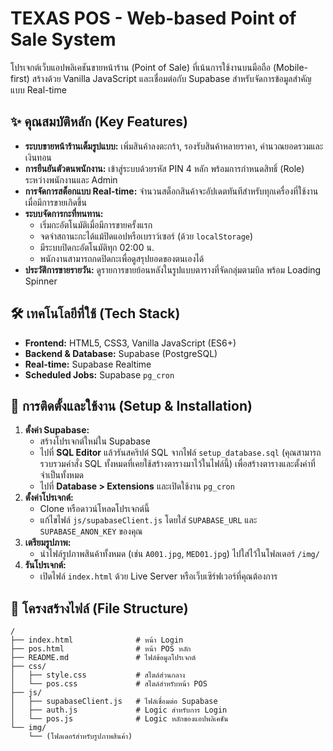 # TEXAS POS - Web-based Point of Sale System
 
โปรเจกต์เว็บแอปพลิเคชันขายหน้าร้าน (Point of Sale) ที่เน้นการใช้งานบนมือถือ (Mobile-first) สร้างด้วย Vanilla JavaScript และเชื่อมต่อกับ Supabase สำหรับจัดการข้อมูลสำคัญแบบ Real-time

## ✨ คุณสมบัติหลัก (Key Features)

-   **ระบบขายหน้าร้านเต็มรูปแบบ:** เพิ่มสินค้าลงตะกร้า, รองรับสินค้าหลายราคา, คำนวณยอดรวมและเงินทอน
-   **การยืนยันตัวตนพนักงาน:** เข้าสู่ระบบด้วยรหัส PIN 4 หลัก พร้อมการกำหนดสิทธิ์ (Role) ระหว่างพนักงานและ Admin
-   **การจัดการสต็อกแบบ Real-time:** จำนวนสต็อกสินค้าจะอัปเดตทันทีสำหรับทุกเครื่องที่ใช้งานเมื่อมีการขายเกิดขึ้น
-   **ระบบจัดการกะที่ทนทาน:**
    - เริ่มกะอัตโนมัติเมื่อมีการขายครั้งแรก
    - จดจำสถานะกะได้แม้ปิดแอปหรือเบราว์เซอร์ (ด้วย `localStorage`)
    - มีระบบปิดกะอัตโนมัติทุก 02:00 น.
    - พนักงานสามารถกดปิดกะเพื่อดูสรุปยอดของตนเองได้
-   **ประวัติการขายรายวัน:** ดูรายการขายย้อนหลังในรูปแบบตารางที่จัดกลุ่มตามบิล พร้อม Loading Spinner

## 🛠️ เทคโนโลยีที่ใช้ (Tech Stack)

-   **Frontend:** HTML5, CSS3, Vanilla JavaScript (ES6+)
-   **Backend & Database:** Supabase (PostgreSQL)
-   **Real-time:** Supabase Realtime
-   **Scheduled Jobs:** Supabase `pg_cron`

## 🚀 การติดตั้งและใช้งาน (Setup & Installation)

1.  **ตั้งค่า Supabase:**
    - สร้างโปรเจกต์ใหม่ใน Supabase
    - ไปที่ **SQL Editor** แล้วรันสคริปต์ SQL จากไฟล์ `setup_database.sql` (คุณสามารถรวบรวมคำสั่ง SQL ทั้งหมดที่เคยใช้สร้างตารางมาไว้ในไฟล์นี้) เพื่อสร้างตารางและตั้งค่าที่จำเป็นทั้งหมด
    - ไปที่ **Database > Extensions** และเปิดใช้งาน `pg_cron`
2.  **ตั้งค่าโปรเจกต์:**
    - Clone หรือดาวน์โหลดโปรเจกต์นี้
    - แก้ไขไฟล์ `js/supabaseClient.js` โดยใส่ `SUPABASE_URL` และ `SUPABASE_ANON_KEY` ของคุณ
3.  **เตรียมรูปภาพ:**
    - นำไฟล์รูปภาพสินค้าทั้งหมด (เช่น `A001.jpg`, `MED01.jpg`) ไปใส่ไว้ในโฟลเดอร์ `/img/`
4.  **รันโปรเจกต์:**
    - เปิดไฟล์ `index.html` ด้วย Live Server หรือเว็บเซิร์ฟเวอร์ที่คุณต้องการ

## 📂 โครงสร้างไฟล์ (File Structure)

```
/
├── index.html              # หน้า Login
├── pos.html                # หน้า POS หลัก
├── README.md               # ไฟล์ข้อมูลโปรเจกต์
├── css/
│   ├── style.css           # สไตล์ส่วนกลาง
│   └── pos.css             # สไตล์สำหรับหน้า POS
├── js/
│   ├── supabaseClient.js   # ไฟล์เชื่อมต่อ Supabase
│   ├── auth.js             # Logic สำหรับการ Login
│   └── pos.js              # Logic หลักของแอปพลิเคชัน
└── img/
    └── (โฟลเดอร์สำหรับรูปภาพสินค้า)
```

